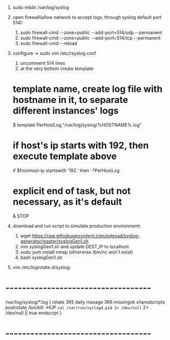 1. sudo mkdir /var/log/syslog
2. open firewall(allow network to accept logs, through syslog default port 514):

   1. sudo firewall-cmd --zone=public --add-port=514/udp --permanent
   2. sudo firewall-cmd --zone=public --add-port=514/tcp --permanent
   3. sudo firewall-cmd --reload

3. configure -> sudo vim /etc/rsyslog.conf
   1. uncomment 514 lines
   2. at the very bottom create template:
   # template name, create log file with hostname in it, to separate different instances' logs
   $ template PerHostLog,"/var/log/syslog/%HOSTNAME%.log"
   # if host's ip starts with 192, then execute template above
   if $fromhost-ip startswith '192.' then -?PerHostLog
   # explicit end of task, but not necessary, as it's default
   & STOP
4. download and run script to simulate production environment:
   1. wget https://raw.githubusercontent.com/edgoad/syslog-generator/master/syslogGen1.sh
   2. vim syslogGen1.sh and update DEST_IP to localhost
   3. sudo yum install nmap (otherwise /bin/nc won't exist)
   4. bash syslogGen1.sh
5. vim /etc/logrotate.d/syslog:

# -----------------------------------

/var/log/syslog/\*.log
{
rotate 365
daily
maxage 366
missingok
sharedscripts
postrotate
/bin/kill -HUP `cat /var/run/syslogd.pid 2> /dev/null` 2> /dev/null || true
endscript
}

# -----------------------------------
